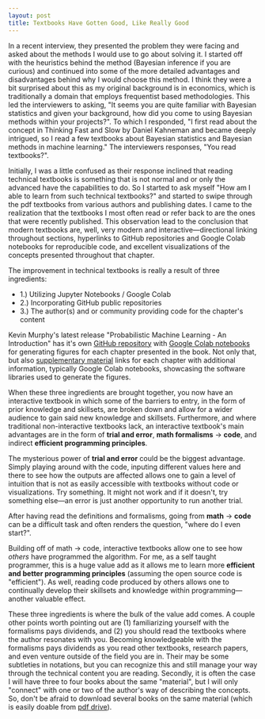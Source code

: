 ```yaml
---
layout: post
title: Textbooks Have Gotten Good, Like Really Good
---
```


In a recent interview, they presented the problem they were facing and asked about the methods I would use to go about solving it. I started off with the heuristics behind the method (Bayesian inference if you are curious) and continued into some of the more detailed advantages and disadvantages behind why I would choose this method. I think they were a bit surprised about this as my original background is in economics, which is traditionally a domain that employs frequentist based methodologies. This led the interviewers to asking, "It seems you are quite familiar with Bayesian statistics and given your background, how did you come to using Bayesian methods within your projects?". To which I responded, "I first read about the concept in Thinking Fast and Slow by Daniel Kahneman and became deeply intrigued, so I read a few textbooks about Bayesian statistics and Bayesian methods in machine learning." The interviewers responses, "You read textbooks?".  

Initially, I was a little confused as their response inclined that reading technical textbooks is something that is not normal and or only the advanced have the capabilities to do. So I started to ask myself "How am I able to learn from such technical textbooks?" and started to swipe through the pdf textbooks from various authors and publishing dates. I came to the realization that the textbooks I most often read or refer back to are the ones that were recently published. This observation lead to the conclusion that modern textbooks are, well, very modern and interactive—directional linking throughout sections, hyperlinks to GitHub repositories and Google Colab notebooks for reproducible code, and excellent visualizations of the concepts presented throughout that chapter.

The improvement in technical textbooks is really a result of three ingredients:

 - 1.) Utilizing Jupyter Notebooks / Google Colab 
 - 2.) Incorporating GitHub public repositories
 - 3.) The author(s) and or community providing code for the chapter's content

Kevin Murphy's latest release "Probabilistic Machine Learning - An Introduction" has it's own [GitHub repository](https://github.com/probml/pml-book/tree/main/pml1) with [Google Colab notebooks](https://colab.research.google.com/github/probml/pml-book/blob/master/pml1/figure_notebooks/chapter7_linear_algebra_figures.ipynb) for generating figures for each chapter presented in the book. Not only that, but also [supplementary material](https://github.com/probml/pml-book/blob/main/pml1/supplements/chap7.md) links for each chapter with additional information, typically Google Colab notebooks, showcasing the software libraries used to generate the figures.

When these three ingredients are brought together, you now have an interactive textbook in which some of the barriers to entry, in the form of prior knowledge and skillsets, are broken down and allow for a wider audience to gain said new knowledge and skillsets. Furthermore, and where traditional non-interactive textbooks lack, an interactive textbook's main advantages are in the form of **trial and error**, **math formalisms** $\rightarrow$ **code**, and indirect **efficient programming principles**.

The mysterious power of **trial and error** could be the biggest advantage. Simply playing around with the code, inputing different values here and there to see how the outputs are affected allows one to gain a level of intuition that is not as easily accessible with textbooks without code or visualizations. Try something. It might not work and if it doesn't, try something else—an error is just another opportunity to run another trial.

After having read the definitions and formalisms, going from **math** $\rightarrow$ **code** can be a difficult task and often renders the question, "where do I even start?". 

Building off of math $\rightarrow$ code, interactive textbooks allow one to see how _others_ have programmed the algorithm. For me, as a self taught programmer, this is a huge value add as it allows me to learn more **efficient and better programming principles** (assuming the open source code is "efficient"). As well, reading code produced by others allows one to continually develop their skillsets and knowledge within programming—another valuable effect. 

These three ingredients is where the bulk of the value add comes. A couple other points worth pointing out are (1) familiarizing yourself with the formalisms pays dividends, and (2) you should read the textbooks where the author resonates with you. Becoming knowledgeable with the formalisms pays dividends as you read other textbooks, research papers, and even venture outside of the field you are in. Their may be some subtleties in notations, but you can recognize this and still manage your way through the technical content you are reading. Secondly, it is often the case I will have three to four books about the same "material", but I will only "connect" with one or two of the author's way of describing the concepts. So, don't be afraid to download several books on the same material (which is easily doable from [pdf drive](https://www.pdfdrive.com/)). 